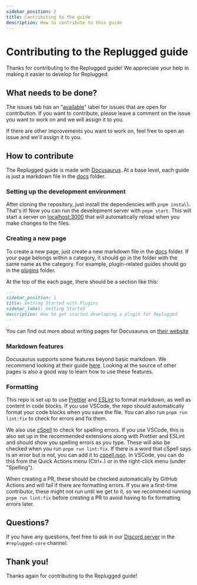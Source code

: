 ```yaml
---
sidebar_position: 2
title: Contributing to the guide
description: How to contribute to this guide
---
```


# Contributing to the Replugged guide

Thanks for contributing to the Replugged guide! We appreciate your help in making it easier to
develop for Replugged.

## What needs to be done?

The issues tab has an
"[available](https://github.com/replugged-org/guide/issues?q=is%3Aissue+is%3Aopen+label%3A%22available+%28leave+comment+to+claim%29%22)"
label for issues that are open for contribution. If you want to contribute, please leave a comment
on the issue you want to work on and we will assign it to you.

If there are other improvements you want to work on, feel free to open an issue and we'll assign it
to you.

## How to contribute

The Replugged guide is made with [Docusaurus](https://docusaurus.io/). At a base level, each guide
is just a markdown file in the [docs](https://github.com/replugged-org/guide/tree/main/docs) folder.

### Setting up the development environment

After cloning the repository, just install the dependencies with `pnpm install`. That's it! Now you
can run the development server with `pnpm start`. This will start a server on
[localhost:3000](http://localhost:3000) that will automatically reload when you make changes to the
files.

### Creating a new page

To create a new page, just create a new markdown file in the
[docs](https://github.com/replugged-org/guide/tree/main/docs) folder. If your page belongs within a
category, it should go in the folder with the same name as the category. For example, plugin-related
guides should go in the [plugins](https://github.com/replugged-org/guide/tree/main/docs/plugins)
folder.

At the top of the each page, there should be a section like this:

```markdown
---
sidebar_position: 1
title: Getting Started with Plugins
sidebar_label: Getting Started
description: How to get started developing a plugin for Replugged
---
```

You can find out more about writing pages for Docusaurus on
[their website](https://docusaurus.io/docs/create-doc)

### Markdown features

Docusaurus supports some features beyond basic markdown. We recommend looking at their guide
[here](https://docusaurus.io/docs/markdown-features). Looking at the source of other pages is also a
good way to learn how to use these features.

### Formatting

This repo is set up to use [Prettier](https://prettier.io/) and [ESLint](https://eslint.org/) to
format markdown, as well as content in code blocks. If you use VSCode, the repo should automatically
format your code blocks when you save the file. You can also run `pnpm run lint:fix` to check for
errors and fix them.

We also use
[cSpell](https://marketplace.visualstudio.com/items?itemName=streetsidesoftware.code-spell-checker)
to check for spelling errors. If you use VSCode, this is also set up in the recommended extensions
along with Prettier and ESLint and should show you spelling errors as you type. These will also be
checked when you run `pnpm run lint:fix`. If there is a word that cSpell says is an error but is
not, you can add it to [cspell.json](https://github.com/replugged-org/guide/tree/main/cspell.json).
In VSCode, you can do this from the Quick Actions menu (Ctrl+.) or in the right-click menu (under
"Spelling").

When creating a PR, these should be checked automatically by GitHub Actions and will fail if there
are formatting errors. If you are a first-time contributor, these might not run until we get to it,
so we recommend running `pnpm run lint:fix` before creating a PR to avoid having to fix formatting
errors later.

## Questions?

If you have any questions, feel free to ask in our [Discord server](https://discord.gg/replugged) in
the `#replugged-core` channel.

## Thank you!

Thanks again for contributing to the Replugged guide!
